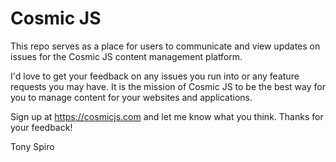 # Cosmic JS
This repo serves as a place for users to communicate and view updates on issues for the Cosmic JS content management platform.

I'd love to get your feedback on any issues you run into or any feature requests you may have.  It is the mission of Cosmic JS to be the best way for you to manage content for your websites and applications.

Sign up at https://cosmicjs.com and let me know what you think.  Thanks for your feedback!

Tony Spiro
